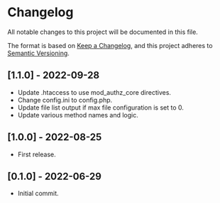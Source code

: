 # Changelog
All notable changes to this project will be documented in this file.

The format is based on [Keep a Changelog](https://keepachangelog.com/en/1.0.0/),
and this project adheres to [Semantic Versioning](https://semver.org/spec/v2.0.0.html).

## [1.1.0] - 2022-09-28
- Update .htaccess to use mod_authz_core directives.
- Change config.ini to config.php.
- Update file list output if max file configuration is set to 0.
- Update various method names and logic.

## [1.0.0] - 2022-08-25
- First release.

## [0.1.0] - 2022-06-29
- Initial commit.
